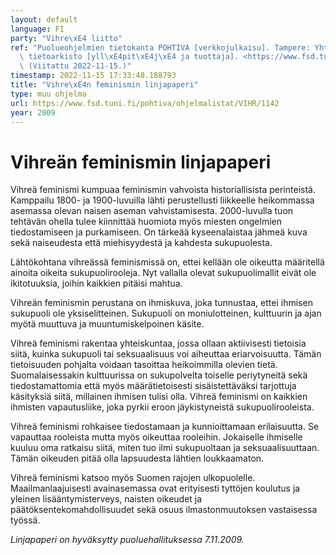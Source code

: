 ```yaml
---
layout: default
language: FI
party: "Vihre\xE4 liitto"
ref: "Puolueohjelmien tietokanta POHTIVA [verkkojulkaisu]. Tampere: Yhteiskuntatieteellinen\
  \ tietoarkisto [yll\xE4pit\xE4j\xE4 ja tuottaja]. <https://www.fsd.tuni.fi/pohtiva>.\
  \ (Viitattu 2022-11-15.)"
timestamp: 2022-11-15 17:33:48.188793
title: "Vihre\xE4n feminismin linjapaperi"
type: muu ohjelma
url: https://www.fsd.tuni.fi/pohtiva/ohjelmalistat/VIHR/1142
year: 2009
---
```



# Vihreän feminismin linjapaperi


Vihreä feminismi kumpuaa feminismin vahvoista historiallisista perinteistä. Kamppailu 1800- ja 1900-luvuilla lähti perustellusti liikkeelle heikommassa asemassa olevan naisen aseman vahvistamisesta. 2000-luvulla tuon tehtävän ohella tulee kiinnittää huomiota myös miesten ongelmien tiedostamiseen ja purkamiseen. On tärkeää kyseenalaistaa jähmeä kuva sekä naiseudesta että miehisyydestä ja kahdesta sukupuolesta.


Lähtökohtana vihreässä feminismissä on, ettei kellään ole oikeutta määritellä ainoita oikeita sukupuolirooleja. Nyt vallalla olevat sukupuolimallit eivät ole ikitotuuksia, joihin kaikkien pitäisi mahtua.


Vihreän feminismin perustana on ihmiskuva, joka tunnustaa, ettei ihmisen sukupuoli ole yksiselitteinen. Sukupuoli on moniulotteinen, kulttuurin ja ajan myötä muuttuva ja muuntumiskelpoinen käsite.


Vihreä feminismi rakentaa yhteiskuntaa, jossa ollaan aktiivisesti tietoisia siitä, kuinka sukupuoli tai seksuaalisuus voi aiheuttaa eriarvoisuutta. Tämän tietoisuuden pohjalta voidaan tasoittaa heikoimmilla olevien tietä. Suomalaisessakin kulttuurissa on sukupolvelta toiselle periytyneitä sekä tiedostamattomia että myös määrätietoisesti sisäistettäväksi tarjottuja käsityksiä siitä, millainen ihmisen tulisi olla. Vihreä feminismi on kaikkien ihmisten vapautusliike, joka pyrkii eroon jäykistyneistä sukupuolirooleista.


Vihreä feminismi rohkaisee tiedostamaan ja kunnioittamaan erilaisuutta. Se vapauttaa rooleista mutta myös oikeuttaa rooleihin. Jokaiselle ihmiselle kuuluu oma ratkaisu siitä, miten tuo ilmi sukupuoltaan ja seksuaalisuuttaan. Tämän oikeuden pitää olla lapsuudesta lähtien loukkaamaton.


Vihreä feminismi katsoo myös Suomen rajojen ulkopuolelle. Maailmanlaajuisesti avainasemassa ovat erityisesti tyttöjen koulutus ja yleinen lisääntymisterveys, naisten oikeudet ja päätöksentekomahdollisuudet sekä osuus ilmastonmuutoksen vastaisessa työssä.


*Linjapaperi on hyväksytty puoluehallituksessa 7.11.2009.*



